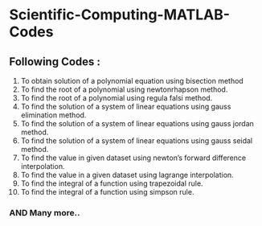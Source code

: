 # Scientific-Computing-MATLAB-Codes


## Following Codes :

1. To obtain solution of a polynomial equation using bisection method
2. To find the root of a polynomial using newtonrhapson method.
3. To find the root of a polynomial using regula falsi method.
4. To find the solution of a system of linear equations using gauss elimination method.
5. To find the solution of a system of linear equations using gauss jordan method.
6. To find the solution of a system of linear equations using gauss seidal method.
7. To find the value in given dataset using newton’s forward difference interpolation.
8. To find the value in a given dataset using lagrange interpolation.
9. To find the integral of a function using trapezoidal rule.
10. To find the integral of a function using simpson rule.

### AND Many more..
